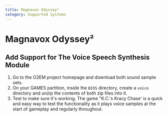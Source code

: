 ```yaml
---
title: Magnavox Odyssey²
category: Supported Systems
---
```


# Magnavox Odyssey²

## Add Support for The Voice Speech Synthesis Module

1. Go to the O2EM project homepage and download both sound sample sets.
2. On your GAMES partition, inside the `BIOS` directory, create a `voice` directory and unzip the contents of both zip files into it.
3. Test to make sure it's working.  The game "K.C.'s Kracy Chase' is a quick and easy way to test the functionality as it plays voice samples at the start of gameplay and regularly throughout.